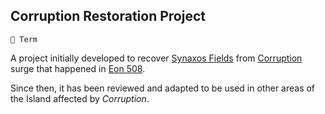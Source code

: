 ## Corruption Restoration Project

`📑 Term`

A project initially developed to recover [Synaxos Fields](<https://zeithalt.github.io/r/synaxos_fields.html>) from [Corruption](<https://zeithalt.github.io/r/corruption.html>) surge that happened in [Eon 508](<https://zeithalt.github.io/t/#eon0508>).

Since then, it has been reviewed and adapted to be used in other areas of the Island affected by _Corruption_.

<!---
keywords:  cr, synaxos
aliases: 
-->